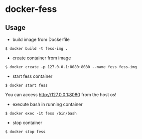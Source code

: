 docker-fess
=====

Usage
-----

* build image from Dockerfile

```
$ docker build -t fess-img .
```

* create container from image

```
$ docker create -p 127.0.0.1:8080:8080 --name fess fess-img
```

* start fess container

```
$ docker start fess
```

You can access http://127.0.0.1:8080 from the host os!

* execute bash in running container

```
$ docker exec -it fess /bin/bash
```

* stop container

```
$ docker stop fess
```

